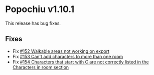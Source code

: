 # Popochiu v1.10.1

This release has bug fixes.

## Fixes

- Fix [#152 Walkable areas not working on export](https://github.com/carenalgas/popochiu/issues/152)
- Fix [#153 Can't add characters to more than one room](https://github.com/carenalgas/popochiu/issues/153)
- Fix [#154 Characters that start with C are not correctly listed in the Characters in room section](https://github.com/carenalgas/popochiu/issues/154)
